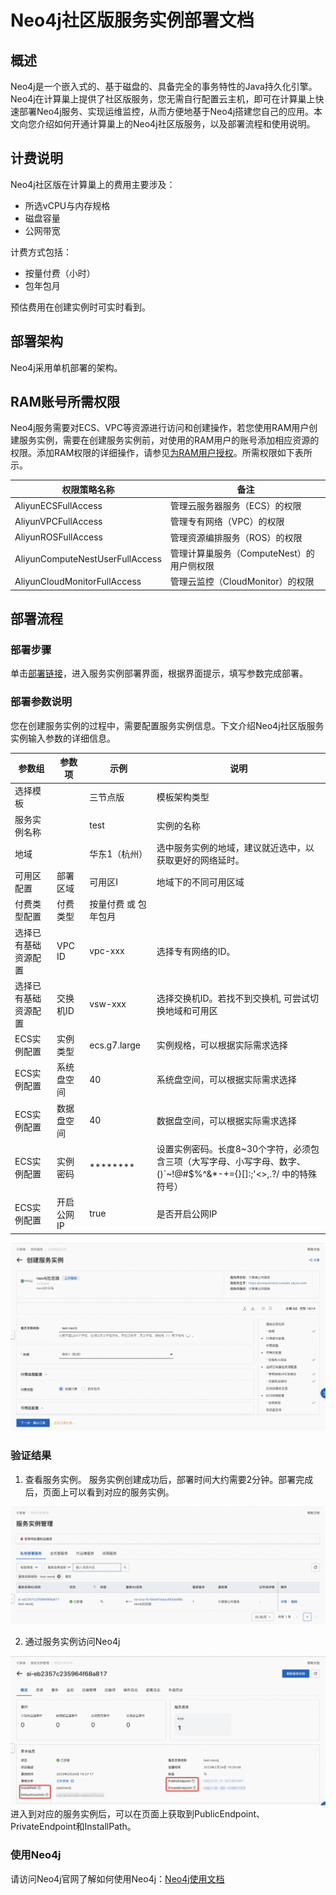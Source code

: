 # Neo4j社区版服务实例部署文档
## 概述
Neo4j是一个嵌入式的、基于磁盘的、具备完全的事务特性的Java持久化引擎。Neo4j在计算巢上提供了社区版服务，您无需自行配置云主机，即可在计算巢上快速部署Neo4j服务、实现运维监控，从而方便地基于Neo4j搭建您自己的应用。本文向您介绍如何开通计算巢上的Neo4j社区版服务，以及部署流程和使用说明。
## 计费说明
Neo4j社区版在计算巢上的费用主要涉及：

- 所选vCPU与内存规格
- 磁盘容量
- 公网带宽

计费方式包括：

- 按量付费（小时）
- 包年包月

预估费用在创建实例时可实时看到。
## 
## 部署架构
Neo4j采用单机部署的架构。

## RAM账号所需权限
Neo4j服务需要对ECS、VPC等资源进行访问和创建操作，若您使用RAM用户创建服务实例，需要在创建服务实例前，对使用的RAM用户的账号添加相应资源的权限。添加RAM权限的详细操作，请参见[为RAM用户授权](https://help.aliyun.com/document_detail/121945.html)。所需权限如下表所示。

| 权限策略名称 | 备注 |
| --- | --- |
| AliyunECSFullAccess | 管理云服务器服务（ECS）的权限 |
| AliyunVPCFullAccess | 管理专有网络（VPC）的权限 |
| AliyunROSFullAccess | 管理资源编排服务（ROS）的权限 |
| AliyunComputeNestUserFullAccess | 管理计算巢服务（ComputeNest）的用户侧权限 |
| AliyunCloudMonitorFullAccess | 管理云监控（CloudMonitor）的权限 |


## 部署流程
### 部署步骤
单击[部署链接](https://computenest.console.aliyun.com/user/cn-hangzhou/serviceInstanceCreate?ServiceId=service-fe1bbe81bdac493eb99b)，进入服务实例部署界面，根据界面提示，填写参数完成部署。

### 
### 部署参数说明
您在创建服务实例的过程中，需要配置服务实例信息。下文介绍Neo4j社区版服务实例输入参数的详细信息。

| 参数组        | 参数项    | 示例           | 说明                        |
|------------|--------|--------------| --- |
| 选择模板       |        | 三节点版         | 模板架构类型                     |
| 服务实例名称     |        | test         | 实例的名称                     |
| 地域         |        | 华东1（杭州）      | 选中服务实例的地域，建议就近选中，以获取更好的网络延时。 |
| 可用区配置      | 部署区域   | 可用区I         | 地域下的不同可用区域                |
| 付费类型配置     | 付费类型   | 按量付费 或 包年包月  |
| 选择已有基础资源配置 | VPC ID | vpc-xxx      | 选择专有网络的ID。                |
| 选择已有基础资源配置 | 交换机ID  | vsw-xxx      | 选择交换机ID。若找不到交换机, 可尝试切换地域和可用区 |
| ECS实例配置    | 实例类型   | ecs.g7.large | 实例规格，可以根据实际需求选择           |
| ECS实例配置    | 系统盘空间  | 40           | 系统盘空间，可以根据实际需求选择          |
| ECS实例配置    | 数据盘空间  | 40           | 数据盘空间，可以根据实际需求选择          |
| ECS实例配置    | 实例密码   | ********     | 设置实例密码。长度8~30个字符，必须包含三项（大写字母、小写字母、数字、()`~!@#$%^&*-+={}[]:;'<>,.?/ 中的特殊符号） |
| ECS实例配置    | 开启公网IP | true         | 是否开启公网IP                  |

![1.jpg](1.jpg)

### 
### 验证结果

1. 查看服务实例。
服务实例创建成功后，部署时间大约需要2分钟。部署完成后，页面上可以看到对应的服务实例。 

![2.jpg](2.jpg)

2. 通过服务实例访问Neo4j

![3.jpg](3.jpg)
进入到对应的服务实例后，可以在页面上获取到PublicEndpoint、PrivateEndpoint和InstallPath。


### 使用Neo4j
请访问Neo4j官网了解如何使用Neo4j：[Neo4j使用文档](https://neo4j.com/docs/)

